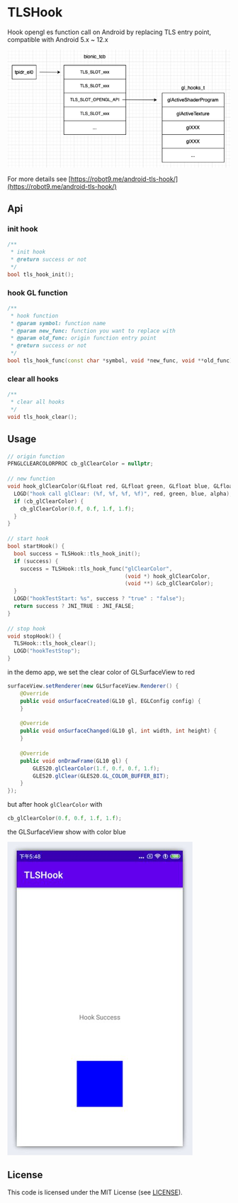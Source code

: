 # TLSHook
Hook opengl es function call on Android by replacing TLS entry point, compatible with Android 5.x ~ 12.x

![](screenshot/tlshook.png)

For more details see [https://robot9.me/android-tls-hook/](https://robot9.me/android-tls-hook/)

## Api
### init hook
```cpp
/**
 * init hook
 * @return success or not
 */
bool tls_hook_init();
```

### hook GL function
```cpp
/**
 * hook function
 * @param symbol: function name
 * @param new_func: function you want to replace with
 * @param old_func: origin function entry point
 * @return success or not
 */
bool tls_hook_func(const char *symbol, void *new_func, void **old_func);
```

### clear all hooks
```cpp
/**
 * clear all hooks
 */
void tls_hook_clear();
```

## Usage
```cpp
// origin function
PFNGLCLEARCOLORPROC cb_glClearColor = nullptr;

// new function
void hook_glClearColor(GLfloat red, GLfloat green, GLfloat blue, GLfloat alpha) {
  LOGD("hook call glClear: (%f, %f, %f, %f)", red, green, blue, alpha);
  if (cb_glClearColor) {
    cb_glClearColor(0.f, 0.f, 1.f, 1.f);
  }
}

// start hook
bool startHook() {
  bool success = TLSHook::tls_hook_init();
  if (success) {
    success = TLSHook::tls_hook_func("glClearColor",
                                     (void *) hook_glClearColor,
                                     (void **) &cb_glClearColor);
  }
  LOGD("hookTestStart: %s", success ? "true" : "false");
  return success ? JNI_TRUE : JNI_FALSE;
}

// stop hook
void stopHook() {
  TLSHook::tls_hook_clear();
  LOGD("hookTestStop");
}
```

in the demo app, we set the clear color of GLSurfaceView to red
```java
surfaceView.setRenderer(new GLSurfaceView.Renderer() {
    @Override
    public void onSurfaceCreated(GL10 gl, EGLConfig config) {
    }

    @Override
    public void onSurfaceChanged(GL10 gl, int width, int height) {
    }

    @Override
    public void onDrawFrame(GL10 gl) {
        GLES20.glClearColor(1.f, 0.f, 0.f, 1.f);
        GLES20.glClear(GLES20.GL_COLOR_BUFFER_BIT);
    }
});
```

but after hook `glClearColor` with
```cpp
cb_glClearColor(0.f, 0.f, 1.f, 1.f);
```

the GLSurfaceView show with color blue

![](screenshot/demo.jpg)


## License
This code is licensed under the MIT License (see [LICENSE](LICENSE)).
